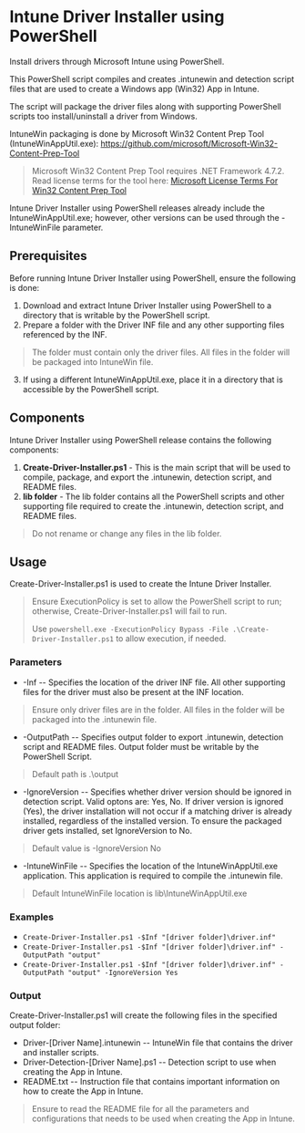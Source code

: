 # Intune Driver Installer using PowerShell
Install drivers through Microsoft Intune using PowerShell.

This PowerShell script compiles and creates .intunewin and detection script files that are used to create a Windows app (Win32) App in Intune.

The script will package the driver files along with supporting PowerShell scripts too install/uninstall a driver from Windows.

IntuneWin packaging is done by Microsoft Win32 Content Prep Tool (IntuneWinAppUtil.exe):
https://github.com/microsoft/Microsoft-Win32-Content-Prep-Tool

> Microsoft Win32 Content Prep Tool requires .NET Framework 4.7.2.
> Read license terms for the tool here: [Microsoft License Terms For Win32 Content Prep Tool](https://github.com/Microsoft/Microsoft-Win32-Content-Prep-Tool/blob/master/Microsoft%20License%20Terms%20For%20Win32%20Content%20Prep%20Tool.pdf)

Intune Driver Installer using PowerShell releases already include the IntuneWinAppUtil.exe; however, other versions can be used through the -IntuneWinFile parameter.

## Prerequisites
Before running Intune Driver Installer using PowerShell, ensure the following is done:
1. Download and extract Intune Driver Installer using PowerShell to a directory that is writable by the PowerShell script.
2. Prepare a folder with the Driver INF file and any other supporting files referenced by the INF.
> The folder must contain only the driver files. All files in the folder will be packaged into IntuneWin file.
3. If using a different IntuneWinAppUtil.exe, place it in a directory that is accessible by the PowerShell script.

## Components
Intune Driver Installer using PowerShell release contains the following components:
1. **Create-Driver-Installer.ps1** - This is the main script that will be used to compile, package, and export the .intunewin, detection script, and README files.
2. **lib folder** - The lib folder contains all the PowerShell scripts and other supporting file required to create the .intunewin, detection script, and README files.
> Do not rename or change any files in the lib folder.

## Usage
Create-Driver-Installer.ps1 is used to create the Intune Driver Installer.
> Ensure ExecutionPolicy is set to allow the PowerShell script to run; otherwise, Create-Driver-Installer.ps1 will fail to run.
> 
> Use `powershell.exe -ExecutionPolicy Bypass -File .\Create-Driver-Installer.ps1` to allow execution, if needed.

### Parameters

- -Inf -- Specifies the location of the driver INF file. All other supporting files for the driver must also be present at the INF location.
> Ensure only driver files are in the folder. All files in the folder will be packaged into the .intunewin file.
- -OutputPath -- Specifies output folder to export .intunewin, detection script and README files. Output folder must be writable by the PowerShell Script.
> Default path is .\output
- -IgnoreVersion -- Specifies whether driver version should be ignored in detection script. Valid optons are: Yes, No. 
If driver version is ignored (Yes), the driver installation will not occur if a matching driver is already installed, 
regardless of the installed version. To ensure the packaged driver gets installed, set IgnoreVersion to No.
> Default value is -IgnoreVersion No
- -IntuneWinFile -- Specifies the location of the IntuneWinAppUtil.exe application. This application is required to compile the .intunewin file. 
> Default IntuneWinFile location is lib\IntuneWinAppUtil.exe

### Examples
- `Create-Driver-Installer.ps1 -$Inf "[driver folder]\driver.inf"`
- `Create-Driver-Installer.ps1 -$Inf "[driver folder]\driver.inf" -OutputPath "output"`
- `Create-Driver-Installer.ps1 -$Inf "[driver folder]\driver.inf" -OutputPath "output" -IgnoreVersion Yes`

### Output
Create-Driver-Installer.ps1 will create the following files in the specified output folder:
- Driver-[Driver Name].intunewin -- IntuneWin file that contains the driver and installer scripts.
- Driver-Detection-[Driver Name].ps1 -- Detection script to use when creating the App in Intune.
- README.txt -- Instruction file that contains important information on how to create the App in Intune.
> Ensure to read the README file for all the parameters and configurations that needs to be used when creating the App in Intune.
